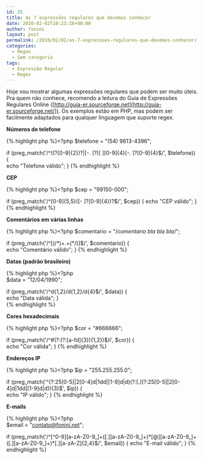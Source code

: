 ```yaml
---
id: 25
title: As 7 expressões regulares que devemos conhecer
date: 2010-02-02T10:23:16+00:00
author: fonini
layout: post
permalink: /2010/02/02/as-7-expressoes-regulares-que-devemos-conhecer/
categories:
  - Regex
  - Sem categoria
tags:
  - Expressão Regular
  - Regex
---
```

Hoje vou mostrar algumas expressões regulares que podem ser muito úteis. Pra quem não conhece, recomendo a leitura do Guia de Expressões Regulares Online ([http://guia-er.sourceforge.net](http://guia-er.sourceforge.net/)). Os exemplos estão em PHP, mas podem ser facilmente adaptados para qualquer linguagem que suporte regex.

**Números de telefone**

{% highlight php %}<?php
$telefone = "(54) 9613-4396";

if (preg_match('/^((?\[0-9]{2})?|[-. ]?)[ \]\[0-9\]{4}[-. ]?[0-9]{4}$/', $telefone)) {	  
	echo "Telefone válido";
}
{% endhighlight %}

**CEP** 

{% highlight php %}<?php
$cep = "99150-000";
  
if (preg_match('/^[0-9]{5,5}([- ]?[0-9]{4})?$/', $cep)) {
	echo "CEP válido";
}
{% endhighlight %} 

**Comentários em várias linhas** 

{% highlight php %}<?php
$comentario = "/*comentario bla bla bla*/";

if (preg_match('/^[(/\*)+.+(\*/)]$/', $comentario)) {	  
	echo "Comentário válido";
}
{% endhighlight %}


**Datas (padrão brasileiro)** 

{% highlight php %}<?php  
$data = "12/04/1990";

if (preg_match('/^d{1,2}/d{1,2}/d{4}$/', $data)) {	  
	echo "Data válida";
}  
{% endhighlight %}

**Cores hexadecimais** 

{% highlight php %}<?php
$cor = "#666666";

if (preg_match('/^#(?:(?:[a-fd]{3}){1,2})$/i', $cor)) {  
	echo "Cor válida";
}
{% endhighlight %} 

**Endereços IP** 

{% highlight php %}<?php
$ip = "255.255.255.0";

if (preg_match('^(?:25\[0-5]|2[0-4]d|1dd|[1-9]d|d)(?:[.\](?:25[0-5]|2[0-4]d|1dd|[1-9]d|d)){3}$', $ip)) {	  
	echo "IP válido";
}
{% endhighlight %} 

**E-mails** 

{% highlight php %}<?php  
$email = "contato@fonini.net";

if (preg\_match('/^\[^0-9\]\[a-zA-Z0-9\_\]+(\[.\]\[a-zA-Z0-9\_\]+)\*\[@\]\[a-zA-Z0-9\_\]+(\[.\]\[a-zA-Z0-9_\]+)\*\[.\]\[a-zA-Z\]{2,4}$/', $email)) {
	echo "E-mail válido";
}
{% endhighlight %}